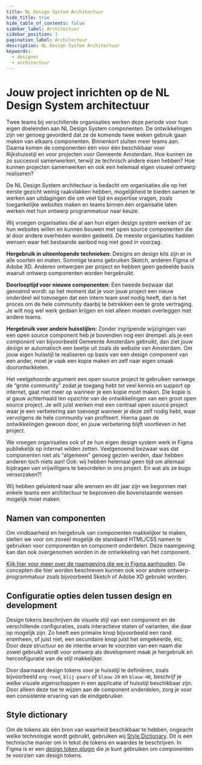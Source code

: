 ```yaml
---
title: NL Design System Architectuur
hide_title: true
hide_table_of_contents: false
sidebar_label: Architectuur
sidebar_position: 1
pagination_label: Architectuur
description: NL Design System Architectuur
keywords:
  - designer
  - architectuur
---
```


# Jouw project inrichten op de NL Design System architectuur

Twee teams bij verschillende organisaties werken deze periode voor hun eigen doeleinden aan NL Design System componenten. De ontwikkelingen zijn ver genoeg gevorderd dat ze de komende twee weken gebruik gaan maken van elkaars componenten. Binnenkort sluiten meer teams aan. Daarna komen de componenten één voor één beschikbaar voor Rijkshuisstijl en voor projecten voor Gemeente Amsterdam. Hoe kunnen ze zo succesvol samenwerken, terwijl ze technisch andere eisen hebben? Hoe kunnen projecten samenwerken en ook een helemaal eigen visueel ontwerp realiseren?

De NL Design System architectuur is bedacht om organisaties die op het eerste gezicht weinig raakvlakken hebben, mogelijkheid te bieden samen te werken aan uitdagingen die om veel tijd en expertise vragen, zoals toegankelijke websites maken en teams binnen één organisatie laten werken met hun ontwerp programmatuur naar keuze.

Wij vroegen organisaties die al aan hun eigen design system werken of ze hun websites willen en kunnen bouwen met open source componenten die al door andere overheden worden gedeeld. De meeste organisaties hadden wensen waar het bestaande aanbod nog niet goed in voorzag.

**Hergebruik in uiteenlopende technieken:** Designs en design kits zijn er in alle soorten en maten. Sommige teams gebruiken Sketch, anderen Figma of Adobe XD. Anderen ontwerpen per project en hebben geen gedeelde basis waaruit ontwerp componenten worden hergebruikt.

**Doorlooptijd voor nieuwe componenten:** Een tweede bezwaar dat genoemd wordt: op het moment dat je voor jouw project een nieuw onderdeel wil toevoegen dat een intern team snel nodig heeft, dan is het proces om de hele community daarbij te betrekken een te grote vertraging. Je wilt nog wel werk gedaan krijgen en niet alleen moeten overleggen met andere teams.

**Hergebruik voor andere huisstijlen:** Zonder ingrijpende wijzigingen van een open source component heb je bovendien nog een drempel: als je een _component_ van bijvoorbeeld Gemeente Amsterdam gebruikt, dan ziet jouw design er automatisch een beetje uit zoals de website van Amsterdam. Om jouw eigen huisstijl te realiseren op basis van een design component van een ander, moet je vaak een kopie maken en zelf naar eigen smaak doorontwikkelen.

Het veelgehoorde argument een open source project te gebruiken vanwege de “grote community” zodat je toegang hebt tot veel kennis en support op internet, gaat niet meer op wanneer je een kopie moet maken. Die kopie is al gauw achterhaald ten opzichte van de ontwikkelingen van een groot open source project. Je wilt juist werken met een centraal open source project waar je een verbetering aan toevoegt wanneer je deze zelf nodig hebt, waar vervolgens de hele community van profiteert. Hierna gaan de ontwikkelingen gewoon door, en jouw verbetering blijft voortleven in het project.

We vroegen organisaties ook of ze hun eigen design system werk in Figma publiekelijk op internet wilden zetten. Veelgenoemd bezwaar was dat componenten niet als “algemeen” genoeg gezien werden, daar hebben anderen toch niets aan! Ook: wij hebben helemaal geen tijd om allemaal bijdragen van vrijwilligers te beoordelen in ons project. En wat als ze bugs veroorzaken?!

Wij hebben geluisterd naar alle wensen en dit jaar zijn we begonnen met enkele teams een architectuur te beproeven die bovenstaande wensen mogelijk moet maken.

## Namen van componenten

Om vindbaarheid en hergebruik van componenten makkelijker te maken, stellen we voor om zoveel mogelijk de standaard HTML/CSS namen te gebruiken voor componenten en component onderdelen. Deze naamgeving kan dan ook overgenomen worden in de ontwikkeling van het component.

[Kijk hier voor meer over de naamgeving die we in Figma aanhouden](05-figma/02-figma-naming.md). De concepten die hier worden beschreven kunnen ook voor andere ontwerp-programmatuur zoals bijvoorbeeld Sketch of Adobe XD gebruikt worden.

## Configuratie opties delen tussen design en development

Design tokens beschrijven de visuele stijl van een component en de verschillende configuraties, zoals interactieve staten of varianten, die daar op mogelijk zijn. Zo heeft een primaire knop bijvoorbeeld een rand eromheen, of juist niet, een secundaire knop juist het omgekeerde, etc. Door deze structuur en de intentie ervan te voorzien van een naam die zowel gebruikt wordt voor ontwerp als development maak je hergebruik en herconfiguratie van de stijl makkelijker.

Door daarnaast design tokens voor je huisstijl te definiëren, zoals bijvoorbeeld `eng-rood`, `blij-paars` of `blauw-20` en `blauw-40`, beschrijf je welke visuele eigenschappen in een applicatie of huisstijl beschikbaar zijn. Door alleen deze toe te wijzen aan de component onderdelen, zorg je voor een consistente ervaring van de eindgebruiker.

## Style dictionary

Om de tokens als één bron van waarheid beschikbaar te hebben, ongeacht welke technologie wordt gebruikt, gebruiken wij [Style Dictionary](https://amzn.github.io/style-dictionary/#/tokens). Dit is een technische manier om in tekst de tokens en waardes te beschrijven. In Figma is er een [design token plugin](https://www.figma.com/community/plugin/843461159747178978/Figma-Tokens) die je kunt gebruiken om componenten te voorzien van design tokens.
